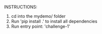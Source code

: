 INSTRUCTIONS:
1. cd into the mydemo/ folder
2. Run 'pip install .' to install all dependencies
3. Run entry point: 'challenge-1'
